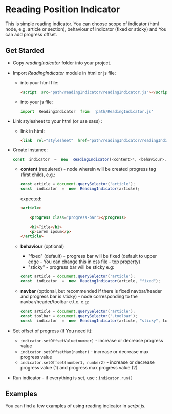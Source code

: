
# Reading Position Indicator

  This is simple reading indicator. You can choose scope of indicator (html node, e.g. article or section), behaviour of indicator (fixed or sticky) and You can add progress offset.

## Get Starded

+ Copy *readingIndicator* folder into your project.

+ Import *ReadingIndicator* module in html or js file:
  + into your html file:
	```html
	<script  src="path/readingIndicator/readingIndicator.js"></script>
	```
  + into your  js file:
	```javascript
	import  ReadingIndicator  from  'path/ReadingIndicator.js'
	```
+ Link stylesheet to your html (or use sass) :
	 + link in html:
		```html
		<link  rel="stylesheet"  href="path/readingIndicator/readingIndicator.css" type="module">
		```

+ Create instance:

	```javascript
	const  indicator  =  new  ReadingIndicator(<content>*, <behaviour>, <navbar> 
	```
	+ **content** (requiered) - node wherein will be created progress tag (first child), e.g.:
		```javascript
		const article = document.querySelector('article');
		const  indicator  =  new  ReadingIndicator(article);
		``` 
	
		expected:
		```html
		<article>
			
			<progress class="progress-bar"></progress>
				
			<h2>Title</h2>
			<p>Lorem ipsum</p>
		</article>
		``` 
	+ **behaviour** (optional)
		+ "fixed" (default) - progress bar will be fixed (default to upper edge - You can change this in css file - top property)
		+ "sticky" - progress bar will be sticky 
		e.g:
		```javascript
		const article = document.querySelector('article');
		const  indicator  =  new  ReadingIndicator(article, "fixed");
		``` 
  
  	+ **navbar** (optional, but recommended if there is fixed navbar/header and progress bar is sticky) - node corresponding to the navbar/header/toolbar e.t.c.
		e.g:
		```javascript
		const article = document.querySelector('article');
		const toolbar = document.querySelector('.toolbar');
		const  indicator  =  new  ReadingIndicator(article, "sticky", toolbar);
		``` 

+ Set offset of progress (if You need it):
	+ `indicator.setOffsetValue(number)` - increase or decrease progress value
	+ `indicator.setOffsetMax(number)` -  increase or decrease max progress value
	+ `indicator.setOffset(number1, number2)` - increase or decrease progress value (1) and progress max progress value (2)

+ Run indicator - if everything is set, use :  `indicator.run()`

## Examples
You can find a few examples of using reading indicator in *script.js*.
